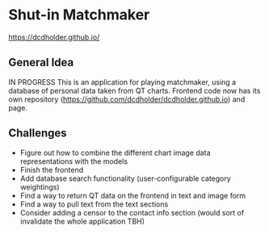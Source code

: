 # Shut-in Matchmaker
https://dcdholder.github.io/

## General Idea
IN PROGRESS
This is an application for playing matchmaker, using a database of personal data taken from QT charts.
Frontend code now has its own repository (https://github.com/dcdholder/dcdholder.github.io) and page.

## Challenges
- Figure out how to combine the different chart image data representations with the models
- Finish the frontend
- Add database search functionality (user-configurable category weightings)
- Find a way to return QT data on the frontend in text and image form
- Find a way to pull text from the text sections
- Consider adding a censor to the contact info section (would sort of invalidate the whole application TBH)
